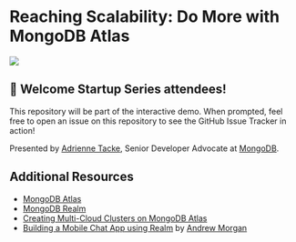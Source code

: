 # Reaching Scalability: Do More with MongoDB Atlas
![](https://webassets.mongodb.com/kj8qct3a6moqn1v31-startup-Slalom2.png)

## 👋 Welcome Startup Series attendees!

This repository will be part of the interactive demo. When prompted, feel free to open an issue on this repository to see the GitHub Issue Tracker in action!

Presented by [Adrienne Tacke](https://twitter.com/AdrienneTacke), Senior Developer Advocate at [MongoDB](https://www.mongodb.com/cloud/atlas).

## Additional Resources
- [MongoDB Atlas](https://www.mongodb.com/cloud/atlas)
- [MongoDB Realm](https://www.mongodb.com/realm)
- [Creating Multi-Cloud Clusters on MongoDB Atlas](https://developer.mongodb.com/how-to/setup-multi-cloud-cluster-mongodb-atlas/)
- [Building a Mobile Chat App using Realm](https://developer.mongodb.com/how-to/building-a-mobile-chat-app-using-realm-new-way/) by [Andrew Morgan](https://twitter.com/andrewmorgan)


